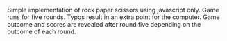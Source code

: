 Simple implementation of rock paper scissors using javascript only.
Game runs for five rounds.
Typos result in an extra point for the computer.
Game outcome and scores are revealed after round five depending on the outcome of each round.
